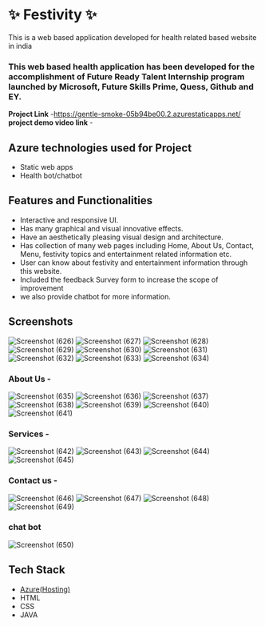 # ✨  Festivity ✨

This is a web based application developed for health related based website in india

### This web based health application has been developed for the accomplishment of Future Ready Talent Internship program launched by Microsoft, Future Skills Prime, Quess, Github and EY.


**Project Link** -https://gentle-smoke-05b94be00.2.azurestaticapps.net/
**project demo video link** - 

## Azure technologies used for Project

- Static web apps
- Health bot/chatbot

## Features and Functionalities 

- Interactive and responsive UI.
- Has many graphical and visual innovative effects.
- Have an aesthetically pleasing visual design and architecture.
- Has collection of many web pages including Home, About Us, Contact, Menu, festivity topics and entertainment related information etc.
- User can know about festivity and entertainment information through this website.
- Included the feedback Survey form to increase the scope of improvement 
- we also provide chatbot for more information.
## Screenshots

![Screenshot (626)](https://user-images.githubusercontent.com/117893238/206432673-3af27bb4-dd12-4b89-b51f-034140d48510.png)
![Screenshot (627)](https://user-images.githubusercontent.com/117893238/206432751-eff03732-56eb-4e29-a57a-60bcb2ecb08f.png)
![Screenshot (628)](https://user-images.githubusercontent.com/117893238/206432771-bb398cce-5694-476e-b212-92b6d3f7b6d3.png)
![Screenshot (629)](https://user-images.githubusercontent.com/117893238/206432880-44808210-cfd6-41fa-8407-2d967d7f998e.png)
![Screenshot (630)](https://user-images.githubusercontent.com/117893238/206432897-9c3029fc-1ef9-47e3-8b92-cdcd6a5cd6d1.png)
![Screenshot (631)](https://user-images.githubusercontent.com/117893238/206432907-1b3daf27-a48a-4b88-99a1-e3d65d07c769.png)
![Screenshot (632)](https://user-images.githubusercontent.com/117893238/206432921-0134866c-0e3a-4b39-899c-78fd0893ba95.png)
![Screenshot (633)](https://user-images.githubusercontent.com/117893238/206432928-4fc43d74-19b1-4aab-8dfa-b7f655c9ad79.png)
![Screenshot (634)](https://user-images.githubusercontent.com/117893238/206432942-3efd8a74-aff2-49d2-ac39-149b7f869046.png)

### About Us -

![Screenshot (635)](https://user-images.githubusercontent.com/117893238/206433271-2807a1d2-73e5-4615-8017-ec88e9b80616.png)
![Screenshot (636)](https://user-images.githubusercontent.com/117893238/206433423-16ab0cb4-274f-4a8b-abf3-5a5646dc12bb.png)
![Screenshot (637)](https://user-images.githubusercontent.com/117893238/206433446-d6f86a59-5ffc-44a4-a635-00e0e7b82573.png)
![Screenshot (638)](https://user-images.githubusercontent.com/117893238/206433455-e7d8a151-2a2b-4324-8393-6bef9f7e4d8f.png)
![Screenshot (639)](https://user-images.githubusercontent.com/117893238/206433470-1a4972cb-5eea-45b2-ae30-20b48044771c.png)
![Screenshot (640)](https://user-images.githubusercontent.com/117893238/206433482-a0f211de-533e-45e1-b523-c4688b1e2d1f.png)
![Screenshot (641)](https://user-images.githubusercontent.com/117893238/206433500-51e33f1f-3368-44a1-ac0b-dbdff8f8ba4a.png)

### Services -


![Screenshot (642)](https://user-images.githubusercontent.com/117893238/206433791-e2a9a458-b136-458a-9b22-bb9c244079f7.png)
![Screenshot (643)](https://user-images.githubusercontent.com/117893238/206433821-4e49f3a9-feec-4478-a37c-8abb259a677d.png)
![Screenshot (644)](https://user-images.githubusercontent.com/117893238/206433829-6a833a89-9d53-4330-998c-6940e77a58d8.png)
![Screenshot (645)](https://user-images.githubusercontent.com/117893238/206433840-1dcc8bac-d68e-4bc4-8c32-f05436a478a7.png)

### Contact us -

![Screenshot (646)](https://user-images.githubusercontent.com/117893238/206434109-5be54b5f-b96d-4929-a92d-27083c0fbb65.png)
![Screenshot (647)](https://user-images.githubusercontent.com/117893238/206434121-4cafea0a-58c1-4409-8dfa-a09dc40faefd.png)
![Screenshot (648)](https://user-images.githubusercontent.com/117893238/206434126-7b076a05-ac58-4f48-aacf-fc2fc8ef70b3.png)
![Screenshot (649)](https://user-images.githubusercontent.com/117893238/206434140-09cf595d-66db-48a1-a55d-47bdd025382d.png)

### chat bot

![Screenshot (650)](https://user-images.githubusercontent.com/117893238/206434287-e9eabf65-4eb1-4ef0-93d3-28fb452f79fa.png)

## Tech Stack 

- [Azure(Hosting)](https://azure.microsoft.com/en-in/features/azure-portal/)
- HTML
- CSS
- JAVA

